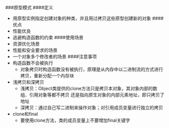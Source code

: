 ###原型模式
####定义
* 用原型实例指定创建对象的种类，并且用过拷贝这些原型创建新的对象
####优点
* 性能优良
* 逃避构造函数的约束
####使用场景
* 资源优化场景
* 性能和安全要求的场景
* 一个对象多个修改者的场景
####注意事项
* 构造函数不会被执行
    * 对象拷贝时构造函数没有被执行，原理是从内存中以二进制流的方式进行拷贝，重新分配一个内存块
* 浅拷贝和深拷贝
    * 浅拷贝：Object类提供的clone方法只是拷贝本对象，其对象内部的数组、引用对象等都不拷贝
    还是指向原生对象的内部元素地址，即只拷贝了地址
    * 深拷贝：通过自己写二进制来操作对象；对引用成员变量进行独立的拷贝
* clone和final
    * 要使用clone方法，类的成员变量上不要增加final关键字